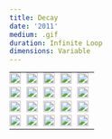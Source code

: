 ```yaml
---
title: Decay
date: '2011'
medium: .gif
duration: Infinite Loop
dimensions: Variable
---
```


<style type="text/css">#project-decay-vh{min-height:60vh;text-align:center;padding-bottom:80px;}table.decay{margin:0;}table.decay td img{width:100%;height:auto;max-width:160px;max-height:150px;}table.decay td, table.decay tr{margin:0px;padding: 0 10px 5px 0;}</style>
<div id="project-decay-vh"><table class="decay"><tr><td><img src="//zachkrall.com/assets/decay/1.gif" class="decay"></td><td><img src="//zachkrall.com/assets/decay/2.gif" class="decay"></td><td><img src="//zachkrall.com/assets/decay/3.gif" class="decay"></td><td><img src="//zachkrall.com/assets/decay/4.gif" class="decay"></td><td><img src="//zachkrall.com/assets/decay/5.gif" class="decay"></td></tr><tr><td><img src="//zachkrall.com/assets/decay/6.gif" class="decay"></td><td><img src="//zachkrall.com/assets/decay/7.gif" class="decay"></td><td><img src="//zachkrall.com/assets/decay/8.gif" class="decay"></td><td><img src="//zachkrall.com/assets/decay/9.gif" class="decay"></td><td><img src="//zachkrall.com/assets/decay/10.gif" class="decay"></td></tr><tr><td><img src="//zachkrall.com/assets/decay/11.gif" class="decay"></td><td><img src="//zachkrall.com/assets/decay/12.gif" class="decay"></td><td><img src="//zachkrall.com/assets/decay/13.gif" class="decay"></td><td><img src="//zachkrall.com/assets/decay/14.gif" class="decay"></td><td><img src="//zachkrall.com/assets/decay/15.gif" class="decay"></td></tr><tr><td><img src="//zachkrall.com/assets/decay/16.gif" class="decay"></td><td><img src="//zachkrall.com/assets/decay/17.gif" class="decay"></td><td><img src="//zachkrall.com/assets/decay/18.gif" class="decay"></td><td><img src="//zachkrall.com/assets/decay/19.gif" class="decay"></td><td><img src="//zachkrall.com/assets/decay/20.gif" class="decay"></td></tr></table></div>
